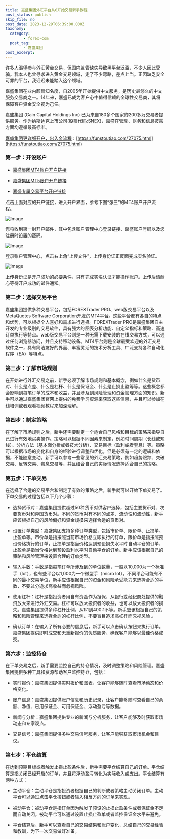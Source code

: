```yaml
---
title: 嘉盛集团外汇平台从0开始交易新手教程
post_status: publish
skip_file: no
post_date: 2023-12-29T06:39:00.000Z
taxonomy:
  category:
        - forex-com
  post_tag:
        - 嘉盛集团
post_excerpt: 
---
```

许多人渴望参与外汇黄金交易，但国内监管缺失导致黑平台泛滥，不少人因此受骗。我本人也曾寻求进入黄金交易领域，走了不少弯路，差点上当。正因缺乏安全可靠的平台，我迟迟未能踏入这个领域。

嘉盛集团在业内颇具知名度，自2005年开始提供中文服务，是历史最悠久的中文服务交易商之一。14年来，嘉盛已成为客户心中值得信赖的全球性交易商，其将保障客户资金安全视为己任。

嘉盛集团 (Gain Capital Holdings Inc) 已为来自180多个国家的200多万交易者提供服务。作为纳斯达克上市公司(股票代码:SNEX)，嘉盛在管理、财务和信息披露方面均遵循最高标准。

[嘉盛集团更详细开户，出入金流程](https://funstoutiao.com/27075.html)：[https://funstoutiao.com/27075.html](https://funstoutiao.com/27075.html)

### 第一步：开设账户

* [嘉盛集团MT4账户开户链接](https://s.ssgg.net/jsmt4)

* [嘉盛集团MT5账户开户链接](https://s.ssgg.net/jsmt5)

* [嘉盛专属交易平台开户链接](https://s.ssgg.net/js)

点击上面对应的开户链接，进入开户界面，参考下图“张三”的MT4账户开户流程。

![Image](https://prod-files-secure.s3.us-west-2.amazonaws.com/39ed1227-6d7d-4570-be36-9ccd4a2c4241/7a167aea-686b-400d-af59-4e18eb607a40/640.png?X-Amz-Algorithm=AWS4-HMAC-SHA256&X-Amz-Content-Sha256=UNSIGNED-PAYLOAD&X-Amz-Credential=ASIAZI2LB4663MJCIADR%2F20250414%2Fus-west-2%2Fs3%2Faws4_request&X-Amz-Date=20250414T161312Z&X-Amz-Expires=3600&X-Amz-Security-Token=IQoJb3JpZ2luX2VjEJD%2F%2F%2F%2F%2F%2F%2F%2F%2F%2FwEaCXVzLXdlc3QtMiJGMEQCIBEyS08%2BVoEDzlM%2BhMnq6I3EmOGu%2FpDnvO2FAaJx5l0vAiBMdHyCFhHNB3KfUsI%2B%2FmEa1ABhqilUpx35S1M1Il%2Bh6Cr%2FAwgZEAAaDDYzNzQyMzE4MzgwNSIMUWTYy6G9DMhpEmdjKtwDC4Ihn2Yu%2Fai5hfojP2J8WzUWNiCX7Ou3NS1QOfQJX6hBa9hNUq3BQSpx%2FCVrjsdpILKetSR178wuzXDhUQCh5scUrCiZREOHj0TRdzrVA%2FhySeObpotBABRrcjSr5AXT1YQGLcriTm35Q1D%2BzU%2FWQdH1P%2FBLvtY7VhcVnTvlmhwAC%2B86xINcivYikRV102wQ7fSHTD36d5baYikp0te6GdIFwk2UJ1Ac5lnybFTjK%2Ff%2BXs9dMzn4fh96LJSOTcHCrWyGBV3nRNwVxbkllY9sTjfSDqoH0VBJnX4IRr14QN5Mnioz1qnpYuYLa7%2FrfRRwQHEzd%2FlvdXTNfXXquMUO55ZWuW24EVjyBcOMwFlPxz40c3RfrLoo%2Fd0FMZ6LXT08xUC7qYrFazJysXuOhmisDrFhvjsROTcGyYuvyeBmlfgytOlje%2FEUnYW5B%2BNQDD90AZ150RdlyruT7jqAnwWYnlsbQIvcfkVzan5Vwi4A7xSkwJTih1Bpa2lFdmBr4Vt5AJWHzjsqjMXCGJhucnD21ZkRuyh%2B89rqKf4I8pleD5OVjiKq0iknu5H3We2BTg%2BvdPcRAPBP6ZZx8IvHO26tv2x6KADJF4aPleAiipAkq2Lq2%2FHa0xxQEVENYIUw29v0vwY6pgGjjSUtHLg7Pj2EJobeK3nEwASq1r8%2BGPTbgYSx%2BMRA3A8Ybiah%2Fqtncay21xX8F2BdJ9SX5E3sHk6Hc7vjzhK4LA%2FwCY3N%2BGZBTRJ8lJwA8l%2BVOFdso%2BlS55nZ%2FB0UuUig8H5e7qDEGrAlk23tlHVJxqrgcpJMzsprrfmJj3EnHGckp1HTMLYdh9kIdnX4OQLR5%2BCemZ7JlhxlnFl2vnmPXJEFavzx&X-Amz-Signature=509418b433ab264f75c77fc76bbb1aca42de7b2adc41fd4a583f9caf9354b2ae&X-Amz-SignedHeaders=host&x-id=GetObject)

您将收到第一封开户邮件，其中包含账户管理中心登录链接、嘉盛账户号码以及您注册时设置的密码。

![Image](https://prod-files-secure.s3.us-west-2.amazonaws.com/39ed1227-6d7d-4570-be36-9ccd4a2c4241/eaa1c6b3-2877-4284-a0e1-530e222c27fb/image.png?X-Amz-Algorithm=AWS4-HMAC-SHA256&X-Amz-Content-Sha256=UNSIGNED-PAYLOAD&X-Amz-Credential=ASIAZI2LB4663MJCIADR%2F20250414%2Fus-west-2%2Fs3%2Faws4_request&X-Amz-Date=20250414T161312Z&X-Amz-Expires=3600&X-Amz-Security-Token=IQoJb3JpZ2luX2VjEJD%2F%2F%2F%2F%2F%2F%2F%2F%2F%2FwEaCXVzLXdlc3QtMiJGMEQCIBEyS08%2BVoEDzlM%2BhMnq6I3EmOGu%2FpDnvO2FAaJx5l0vAiBMdHyCFhHNB3KfUsI%2B%2FmEa1ABhqilUpx35S1M1Il%2Bh6Cr%2FAwgZEAAaDDYzNzQyMzE4MzgwNSIMUWTYy6G9DMhpEmdjKtwDC4Ihn2Yu%2Fai5hfojP2J8WzUWNiCX7Ou3NS1QOfQJX6hBa9hNUq3BQSpx%2FCVrjsdpILKetSR178wuzXDhUQCh5scUrCiZREOHj0TRdzrVA%2FhySeObpotBABRrcjSr5AXT1YQGLcriTm35Q1D%2BzU%2FWQdH1P%2FBLvtY7VhcVnTvlmhwAC%2B86xINcivYikRV102wQ7fSHTD36d5baYikp0te6GdIFwk2UJ1Ac5lnybFTjK%2Ff%2BXs9dMzn4fh96LJSOTcHCrWyGBV3nRNwVxbkllY9sTjfSDqoH0VBJnX4IRr14QN5Mnioz1qnpYuYLa7%2FrfRRwQHEzd%2FlvdXTNfXXquMUO55ZWuW24EVjyBcOMwFlPxz40c3RfrLoo%2Fd0FMZ6LXT08xUC7qYrFazJysXuOhmisDrFhvjsROTcGyYuvyeBmlfgytOlje%2FEUnYW5B%2BNQDD90AZ150RdlyruT7jqAnwWYnlsbQIvcfkVzan5Vwi4A7xSkwJTih1Bpa2lFdmBr4Vt5AJWHzjsqjMXCGJhucnD21ZkRuyh%2B89rqKf4I8pleD5OVjiKq0iknu5H3We2BTg%2BvdPcRAPBP6ZZx8IvHO26tv2x6KADJF4aPleAiipAkq2Lq2%2FHa0xxQEVENYIUw29v0vwY6pgGjjSUtHLg7Pj2EJobeK3nEwASq1r8%2BGPTbgYSx%2BMRA3A8Ybiah%2Fqtncay21xX8F2BdJ9SX5E3sHk6Hc7vjzhK4LA%2FwCY3N%2BGZBTRJ8lJwA8l%2BVOFdso%2BlS55nZ%2FB0UuUig8H5e7qDEGrAlk23tlHVJxqrgcpJMzsprrfmJj3EnHGckp1HTMLYdh9kIdnX4OQLR5%2BCemZ7JlhxlnFl2vnmPXJEFavzx&X-Amz-Signature=f3e71ba2415391d4fc1decbacc5c9e8be4672535d16d4dae092779838dfb2fe3&X-Amz-SignedHeaders=host&x-id=GetObject)

登录账户管理中心，点击右上角“上传文件”，上传身份证正反面完成实名验证。

![Image](https://prod-files-secure.s3.us-west-2.amazonaws.com/39ed1227-6d7d-4570-be36-9ccd4a2c4241/54090639-09fc-46b4-a135-e0289f707147/image.png?X-Amz-Algorithm=AWS4-HMAC-SHA256&X-Amz-Content-Sha256=UNSIGNED-PAYLOAD&X-Amz-Credential=ASIAZI2LB4663MJCIADR%2F20250414%2Fus-west-2%2Fs3%2Faws4_request&X-Amz-Date=20250414T161312Z&X-Amz-Expires=3600&X-Amz-Security-Token=IQoJb3JpZ2luX2VjEJD%2F%2F%2F%2F%2F%2F%2F%2F%2F%2FwEaCXVzLXdlc3QtMiJGMEQCIBEyS08%2BVoEDzlM%2BhMnq6I3EmOGu%2FpDnvO2FAaJx5l0vAiBMdHyCFhHNB3KfUsI%2B%2FmEa1ABhqilUpx35S1M1Il%2Bh6Cr%2FAwgZEAAaDDYzNzQyMzE4MzgwNSIMUWTYy6G9DMhpEmdjKtwDC4Ihn2Yu%2Fai5hfojP2J8WzUWNiCX7Ou3NS1QOfQJX6hBa9hNUq3BQSpx%2FCVrjsdpILKetSR178wuzXDhUQCh5scUrCiZREOHj0TRdzrVA%2FhySeObpotBABRrcjSr5AXT1YQGLcriTm35Q1D%2BzU%2FWQdH1P%2FBLvtY7VhcVnTvlmhwAC%2B86xINcivYikRV102wQ7fSHTD36d5baYikp0te6GdIFwk2UJ1Ac5lnybFTjK%2Ff%2BXs9dMzn4fh96LJSOTcHCrWyGBV3nRNwVxbkllY9sTjfSDqoH0VBJnX4IRr14QN5Mnioz1qnpYuYLa7%2FrfRRwQHEzd%2FlvdXTNfXXquMUO55ZWuW24EVjyBcOMwFlPxz40c3RfrLoo%2Fd0FMZ6LXT08xUC7qYrFazJysXuOhmisDrFhvjsROTcGyYuvyeBmlfgytOlje%2FEUnYW5B%2BNQDD90AZ150RdlyruT7jqAnwWYnlsbQIvcfkVzan5Vwi4A7xSkwJTih1Bpa2lFdmBr4Vt5AJWHzjsqjMXCGJhucnD21ZkRuyh%2B89rqKf4I8pleD5OVjiKq0iknu5H3We2BTg%2BvdPcRAPBP6ZZx8IvHO26tv2x6KADJF4aPleAiipAkq2Lq2%2FHa0xxQEVENYIUw29v0vwY6pgGjjSUtHLg7Pj2EJobeK3nEwASq1r8%2BGPTbgYSx%2BMRA3A8Ybiah%2Fqtncay21xX8F2BdJ9SX5E3sHk6Hc7vjzhK4LA%2FwCY3N%2BGZBTRJ8lJwA8l%2BVOFdso%2BlS55nZ%2FB0UuUig8H5e7qDEGrAlk23tlHVJxqrgcpJMzsprrfmJj3EnHGckp1HTMLYdh9kIdnX4OQLR5%2BCemZ7JlhxlnFl2vnmPXJEFavzx&X-Amz-Signature=3c1a9c139a73c69ff9fd514cc40d36f7e0096fbf06de286e955945366ec909fb&X-Amz-SignedHeaders=host&x-id=GetObject)

上传身份证是开户成功的必要条件，只有完成实名认证才能操作账户。上传后请耐心等待开户成功的邮件通知。

### 第二步：选择交易平台

嘉盛集团提供多种交易平台，包括FOREXTrader PRO、web版交易平台以及MetaQuotes Software Corporation开发的MT4平台。这些平台都有各自的特点和优势，可以根据个人喜好和需求进行选择。FOREXTrader PRO是嘉盛集团自主开发的专业级别的交易软件，具有强大的图表分析功能、自定义指标和策略、高速订单执行等特点。web版交易平台则是一种无需下载安装的在线交易方式，可以通过任何浏览器访问，并且支持移动设备。MT4平台则是全球最受欢迎的外汇交易软件之一，具有简洁友好的界面、丰富灵活的技术分析工具、广泛支持各种自动化程序（EA）等特点。

### 第三步：了解市场规则

在开始进行外汇交易之前，新手必须了解市场规则和基本概念，例如什么是货币对、什么是点差、什么是杠杆、什么是保证金、什么是止损止盈等等。这些概念都会影响到每笔订单的成本和收益，并且涉及到风险管理和资金管理方面的知识。新手可以通过嘉盛集团官网上提供的免费学习资源来获取这些信息，并且可以参加在线培训或者观看视频教程来加深理解。

### 第四步：制定策略

在了解了市场规则之后，新手还需要制定一个适合自己风格和目标的策略来指导自己进行有效地买卖操作。策略可以根据不同因素来制定，例如时间周期（长线或短线）、分析方法（基本面分析或者技术分析）、交易目标（盈利或者套息）等。策略可以根据市场的变化和自身的经验进行调整和优化，但是必须有一定的逻辑和依据，不能随意变动。新手可以参考一些常见的外汇交易策略，例如趋势跟踪、突破交易、反转交易、套息交易等，并且结合自己的实际情况选择适合自己的策略。

### 第五步：下单交易

在选择了合适的交易平台和制定了有效的策略之后，新手就可以开始下单交易了。下单交易的过程包括以下几个步骤：

* 选择货币对：嘉盛集团提供超过50种货币对供客户选择，包括主要货币对、次要货币对和异国货币对。不同的货币对有不同的点差、流动性和波动性，新手应该根据自己的风险偏好和资金规模来选择合适的货币对。

* 设置订单类型：嘉盛集团支持多种订单类型，包括市价单、限价单、止损单、止盈单等。市价单是指按照当前市场价格立即执行的订单，限价单是指按照预设价格执行的订单，止损单是指当价格达到预设损失水平时自动平仓的订单，止盈单是指当价格达到预设盈利水平时自动平仓的订单。新手应该根据自己的策略和风险管理来设置合理的订单类型。

* 输入手数：手数是指每笔订单所涉及到的单位数量，一般以10,000为一个标准手（lot），也有些平台以1,000为一个微型手（micro lot）。不同平台可能有不同的最小交易单位，新手应该根据自己的资金和风险承受能力来选择合适的手数，不要过分追求高收益而忽视风险。

* 使用杠杆：杠杆是指投资者用自有资金作为担保，从银行或经纪商处提供的融资放大来进行外汇交易。杠杆可以放大投资者的收益，也可以放大投资者的损失。嘉盛集团提供多种杠杆比例，从1:1到400:1不等。新手应该根据自己的策略和风险管理来选择合适的杠杆比例，不要盲目追求高杠杆而忽视风险 。

* 确认订单：在输入了所有必要的信息后，新手可以点击确认按钮来执行订单。嘉盛集团提供即时成交和无重新报价的优质服务，确保客户能够以最佳价格成交。

### 第六步：监控持仓

在下单交易之后，新手需要监控自己的持仓情况，及时调整策略和风险管理。嘉盛集团提供多种工具和资源帮助客户监控持仓，包括：

* 实时报价：嘉盛集团提供实时报价和图表，让客户能够随时查看市场动态和价格变化。

* 账户信息：嘉盛集团提供账户信息和历史记录，让客户能够随时查看自己的余额、净值、已用保证金、可用保证金、浮动盈亏等数据。

* 新闻与分析：嘉盛集团提供专业的新闻与分析服务，让客户能够及时获取市场动态和专家观点。

* 交易信号：嘉盛集团提供多种交易信号服务，让客户能够获取市场机会和建议。

### 第七步：平仓结算

在达到预期目标或者触发止损止盈条件后，新手需要平仓结算自己的订单。平仓结算是指关闭已经开启的订单，并且将浮动盈亏转化为实际收入或支出。平仓结算有两种方式：

* 主动平仓：主动平仓是指投资者根据自己的判断或者策略主动关闭订单。主动平仓可以通过点击平仓按钮或者输入相反方向的订单来实现。

* 被动平仓：被动平仓是指订单因为触发了预设的止损止盈条件或者保证金不足而自动关闭。被动平仓可以通过设置止损止盈单或者监控保证金水平来避免。

* 平仓结算后，新手可以查看自己的交易结果和账户变化，总结自己的交易经验和教训，为下一次交易做好准备。